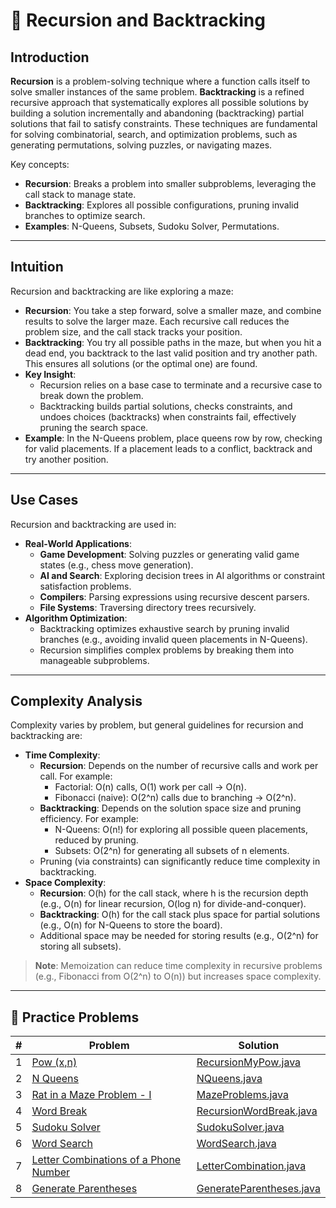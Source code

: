 # 🔄 Recursion and Backtracking

## Introduction

**Recursion** is a problem-solving technique where a function calls itself to solve smaller instances of the same
problem. **Backtracking** is a refined recursive approach that systematically explores all possible solutions by
building a solution incrementally and abandoning (backtracking) partial solutions that fail to satisfy constraints.
These techniques are fundamental for solving combinatorial, search, and optimization problems, such
as generating permutations, solving puzzles, or navigating mazes.

Key concepts:

- **Recursion**: Breaks a problem into smaller subproblems, leveraging the call stack to manage state.
- **Backtracking**: Explores all possible configurations, pruning invalid branches to optimize search.
- **Examples**: N-Queens, Subsets, Sudoku Solver, Permutations.

---

## Intuition

Recursion and backtracking are like exploring a maze:

- **Recursion**: You take a step forward, solve a smaller maze, and combine results to solve the larger maze. Each
  recursive call reduces the problem size, and the call stack tracks your position.
- **Backtracking**: You try all possible paths in the maze, but when you hit a dead end, you backtrack to the last valid
  position and try another path. This ensures all solutions (or the optimal one) are found.
- **Key Insight**:
    - Recursion relies on a base case to terminate and a recursive case to break down the problem.
    - Backtracking builds partial solutions, checks constraints, and undoes choices (backtracks) when constraints fail,
      effectively pruning the search space.
- **Example**: In the N-Queens problem, place queens row by row, checking for valid placements. If a placement leads to
  a conflict, backtrack and try another position.

---

## Use Cases

Recursion and backtracking are used in:

- **Real-World Applications**:
    - **Game Development**: Solving puzzles or generating valid game states (e.g., chess move generation).
    - **AI and Search**: Exploring decision trees in AI algorithms or constraint satisfaction problems.
    - **Compilers**: Parsing expressions using recursive descent parsers.
    - **File Systems**: Traversing directory trees recursively.
- **Algorithm Optimization**:
    - Backtracking optimizes exhaustive search by pruning invalid branches (e.g., avoiding invalid queen placements in
      N-Queens).
    - Recursion simplifies complex problems by breaking them into manageable subproblems.

---

## Complexity Analysis

Complexity varies by problem, but general guidelines for recursion and backtracking are:

- **Time Complexity**:
    - **Recursion**: Depends on the number of recursive calls and work per call. For example:
        - Factorial: O(n) calls, O(1) work per call → O(n).
        - Fibonacci (naive): O(2^n) calls due to branching → O(2^n).
    - **Backtracking**: Depends on the solution space size and pruning efficiency. For example:
        - N-Queens: O(n!) for exploring all possible queen placements, reduced by pruning.
        - Subsets: O(2^n) for generating all subsets of n elements.
    - Pruning (via constraints) can significantly reduce time complexity in backtracking.
- **Space Complexity**:
    - **Recursion**: O(h) for the call stack, where h is the recursion depth (e.g., O(n) for linear recursion, O(log n)
      for divide-and-conquer).
    - **Backtracking**: O(h) for the call stack plus space for partial solutions (e.g., O(n) for N-Queens to store the
      board).
    - Additional space may be needed for storing results (e.g., O(2^n) for storing all subsets).

> **Note**: Memoization can reduce time complexity in recursive problems (e.g., Fibonacci from O(2^n) to O(n)) but
> increases space complexity.


---

## 🧪 Practice Problems

| # | Problem                                                                                                       | Solution                                                                        |
|---|---------------------------------------------------------------------------------------------------------------|---------------------------------------------------------------------------------|
| 1 | [Pow (x,n)](https://leetcode.com/problems/powx-n/)                                                            | [RecursionMyPow.java](./recursionAndBacktracking/MyPow.java)                    |
| 2 | [N Queens](https://leetcode.com/problems/n-queens/)                                                           | [NQueens.java](./recursionAndBacktracking/NQueens.java)                         |
| 3 | [Rat in a Maze Problem - I](https://www.geeksforgeeks.org/problems/rat-in-a-maze-problem/1)                   | [MazeProblems.java](./recursionAndBacktracking/MazeProblems.java)               |
| 4 | [Word Break](https://leetcode.com/problems/word-break/)                                                       | [RecursionWordBreak.java](./recursionAndBacktracking/WordBreak.java)            |
| 5 | [Sudoku Solver](https://leetcode.com/problems/sudoku-solver/)                                                 | [SudokuSolver.java](./recursionAndBacktracking/SudokuSolver.java)               |
| 6 | [Word Search](https://leetcode.com/problems/word-search/)                                                     | [WordSearch.java](recursionAndBacktracking/WordSearch.java)                     |
| 7 | [Letter Combinations of a Phone Number](https://leetcode.com/problems/letter-combinations-of-a-phone-number/) | [LetterCombination.java](./recursionAndBacktracking/LetterCombination.java)     |
| 8 | [Generate Parentheses](https://leetcode.com/problems/generate-parentheses/)                                   | [GenerateParentheses.java](./recursionAndBacktracking/GenerateParentheses.java) |